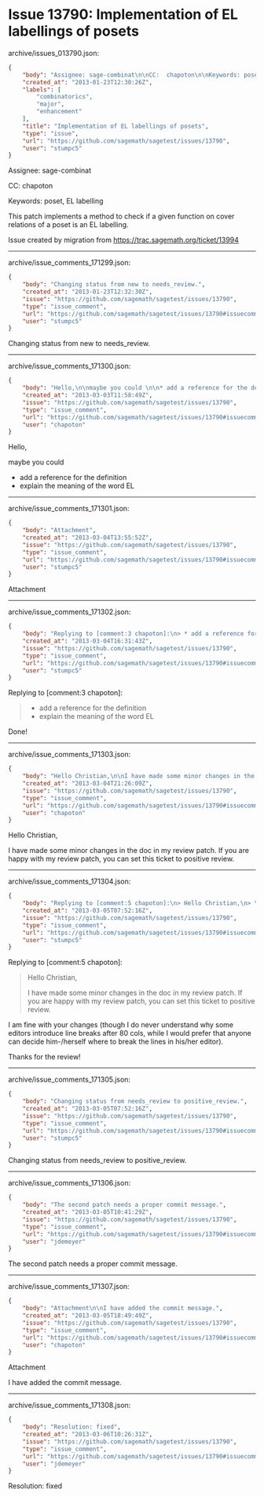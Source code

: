 # Issue 13790: Implementation of EL labellings of posets

archive/issues_013790.json:
```json
{
    "body": "Assignee: sage-combinat\n\nCC:  chapoton\n\nKeywords: poset, EL labelling\n\nThis patch implements a method to check if a given function on cover relations of a poset is an EL labelling.\n\nIssue created by migration from https://trac.sagemath.org/ticket/13994\n\n",
    "created_at": "2013-01-23T12:30:26Z",
    "labels": [
        "combinatorics",
        "major",
        "enhancement"
    ],
    "title": "Implementation of EL labellings of posets",
    "type": "issue",
    "url": "https://github.com/sagemath/sagetest/issues/13790",
    "user": "stumpc5"
}
```
Assignee: sage-combinat

CC:  chapoton

Keywords: poset, EL labelling

This patch implements a method to check if a given function on cover relations of a poset is an EL labelling.

Issue created by migration from https://trac.sagemath.org/ticket/13994





---

archive/issue_comments_171299.json:
```json
{
    "body": "Changing status from new to needs_review.",
    "created_at": "2013-01-23T12:32:30Z",
    "issue": "https://github.com/sagemath/sagetest/issues/13790",
    "type": "issue_comment",
    "url": "https://github.com/sagemath/sagetest/issues/13790#issuecomment-171299",
    "user": "stumpc5"
}
```

Changing status from new to needs_review.



---

archive/issue_comments_171300.json:
```json
{
    "body": "Hello,\n\nmaybe you could \n\n* add a reference for the definition\n* explain the meaning of the word EL",
    "created_at": "2013-03-03T11:58:49Z",
    "issue": "https://github.com/sagemath/sagetest/issues/13790",
    "type": "issue_comment",
    "url": "https://github.com/sagemath/sagetest/issues/13790#issuecomment-171300",
    "user": "chapoton"
}
```

Hello,

maybe you could 

* add a reference for the definition
* explain the meaning of the word EL



---

archive/issue_comments_171301.json:
```json
{
    "body": "Attachment",
    "created_at": "2013-03-04T13:55:52Z",
    "issue": "https://github.com/sagemath/sagetest/issues/13790",
    "type": "issue_comment",
    "url": "https://github.com/sagemath/sagetest/issues/13790#issuecomment-171301",
    "user": "stumpc5"
}
```

Attachment



---

archive/issue_comments_171302.json:
```json
{
    "body": "Replying to [comment:3 chapoton]:\n> * add a reference for the definition\n> * explain the meaning of the word EL\n\nDone!",
    "created_at": "2013-03-04T16:31:43Z",
    "issue": "https://github.com/sagemath/sagetest/issues/13790",
    "type": "issue_comment",
    "url": "https://github.com/sagemath/sagetest/issues/13790#issuecomment-171302",
    "user": "stumpc5"
}
```

Replying to [comment:3 chapoton]:
> * add a reference for the definition
> * explain the meaning of the word EL

Done!



---

archive/issue_comments_171303.json:
```json
{
    "body": "Hello Christian,\n\nI have made some minor changes in the doc in my review patch. If you are happy with my review patch, you can set this ticket to positive review.",
    "created_at": "2013-03-04T21:26:09Z",
    "issue": "https://github.com/sagemath/sagetest/issues/13790",
    "type": "issue_comment",
    "url": "https://github.com/sagemath/sagetest/issues/13790#issuecomment-171303",
    "user": "chapoton"
}
```

Hello Christian,

I have made some minor changes in the doc in my review patch. If you are happy with my review patch, you can set this ticket to positive review.



---

archive/issue_comments_171304.json:
```json
{
    "body": "Replying to [comment:5 chapoton]:\n> Hello Christian,\n> \n> I have made some minor changes in the doc in my review patch. If you are happy with my review patch, you can set this ticket to positive review.\n\nI am fine with your changes (though I do never understand why some editors introduce line breaks after 80 cols, while I would prefer that anyone can decide him-/herself where to break the lines in his/her editor).\n\nThanks for the review!",
    "created_at": "2013-03-05T07:52:16Z",
    "issue": "https://github.com/sagemath/sagetest/issues/13790",
    "type": "issue_comment",
    "url": "https://github.com/sagemath/sagetest/issues/13790#issuecomment-171304",
    "user": "stumpc5"
}
```

Replying to [comment:5 chapoton]:
> Hello Christian,
> 
> I have made some minor changes in the doc in my review patch. If you are happy with my review patch, you can set this ticket to positive review.

I am fine with your changes (though I do never understand why some editors introduce line breaks after 80 cols, while I would prefer that anyone can decide him-/herself where to break the lines in his/her editor).

Thanks for the review!



---

archive/issue_comments_171305.json:
```json
{
    "body": "Changing status from needs_review to positive_review.",
    "created_at": "2013-03-05T07:52:16Z",
    "issue": "https://github.com/sagemath/sagetest/issues/13790",
    "type": "issue_comment",
    "url": "https://github.com/sagemath/sagetest/issues/13790#issuecomment-171305",
    "user": "stumpc5"
}
```

Changing status from needs_review to positive_review.



---

archive/issue_comments_171306.json:
```json
{
    "body": "The second patch needs a proper commit message.",
    "created_at": "2013-03-05T10:41:29Z",
    "issue": "https://github.com/sagemath/sagetest/issues/13790",
    "type": "issue_comment",
    "url": "https://github.com/sagemath/sagetest/issues/13790#issuecomment-171306",
    "user": "jdemeyer"
}
```

The second patch needs a proper commit message.



---

archive/issue_comments_171307.json:
```json
{
    "body": "Attachment\n\nI have added the commit message.",
    "created_at": "2013-03-05T18:49:49Z",
    "issue": "https://github.com/sagemath/sagetest/issues/13790",
    "type": "issue_comment",
    "url": "https://github.com/sagemath/sagetest/issues/13790#issuecomment-171307",
    "user": "chapoton"
}
```

Attachment

I have added the commit message.



---

archive/issue_comments_171308.json:
```json
{
    "body": "Resolution: fixed",
    "created_at": "2013-03-06T10:26:31Z",
    "issue": "https://github.com/sagemath/sagetest/issues/13790",
    "type": "issue_comment",
    "url": "https://github.com/sagemath/sagetest/issues/13790#issuecomment-171308",
    "user": "jdemeyer"
}
```

Resolution: fixed
